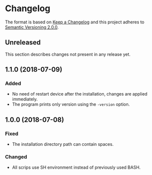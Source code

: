 # Changelog

The format is based on [Keep a Changelog](https://keepachangelog.com/en/1.0.0/) and this project adheres to [Semantic Versioning 2.0.0](https://semver.org/spec/v2.0.0.html).

## Unreleased

This section describes changes not present in any release yet.

## 1.1.0 (2018-07-09)

### Added

* No need of restart device after the installation, changes are applied immediately.
* The program prints only version using the `-version` option.

## 1.0.0 (2018-07-08)

### Fixed

* The installation directory path can contain spaces.

### Changed

* All scrips use SH environment instead of previously used BASH.

